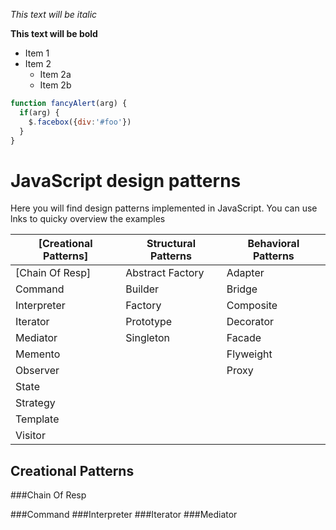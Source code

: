 
*This text will be italic*

**This text will be bold**

* Item 1
* Item 2
  * Item 2a
  * Item 2b

```javascript
function fancyAlert(arg) {
  if(arg) {
    $.facebox({div:'#foo'})
  }
}
```

# JavaScript design patterns 

Here you will find design patterns implemented in JavaScript. 
You can use lnks to quicky overview the examples


[Creational Patterns] | Structural Patterns | Behavioral Patterns
------------ | ------------- | -------------
[Chain Of Resp] | Abstract Factory |Adapter
Command |  Builder | Bridge
Interpreter | Factory | Composite
Iterator | Prototype | Decorator
Mediator | Singleton | Facade
Memento | | Flyweight
Observer | | Proxy
State |
Strategy |
Template |
Visitor |

## Creational Patterns

###Chain Of Resp

###Command
###Interpreter
###Iterator
###Mediator
